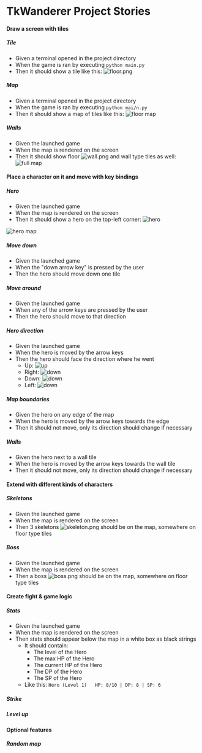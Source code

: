 # TkWanderer Project Stories

#### Draw a screen with tiles

##### Tile
 - Given a terminal opened in the project directory
 - When the game is ran by executing `python main.py`
 - Then it should show a tile like this: ![floor.png](assets/floor.png)

##### Map
 - Given a terminal opened in the project directory
 - When the game is ran by executing `python mai/n.py`
 - Then it should show a map of tiles like this: ![floor map](assets/floor-map.png)

##### Walls
 - Given the launched game
 - When the map is rendered on the screen
 - Then it should show floor ![wall.png](assets/wall.png) and wall type tiles as well: ![full map](assets/full-map.png)


#### Place a character on it and move with key bindings

##### Hero
 - Given the launched game
 - When the map is rendered on the screen
 - Then it should show a hero on the top-left corner: ![hero](assets/hero-down.png)

 ![hero map](assets/hero-map.png)

##### Move down
 - Given the launched game
 - When the "down arrow key" is pressed by the user
 - Then the hero should move down one tile

##### Move around
 - Given the launched game
 - When any of the arrow keys are pressed by the user
 - Then the hero should move to that direction

##### Hero direction
 - Given the launched game
 - When the hero is moved by the arrow keys
 - Then the hero should face the direction where he went
    - Up: ![up](assets/hero-up.png)
    - Right: ![down](assets/hero-right.png)
    - Down: ![down](assets/hero-down.png)
    - Left: ![down](assets/hero-left.png)

##### Map boundaries
 - Given the hero on any edge of the map
 - When the hero is moved by the arrow keys towards the edge
 - Then it should not move, only its direction should change if necessary

##### Walls
 - Given the hero next to a wall tile
 - When the hero is moved by the arrow keys towards the wall tile
 - Then it should not move, only its direction should change if necessary

#### Extend with different kinds of characters

##### Skeletons
 - Given the launched game
 - When the map is rendered on the screen
 - Then 3 skeletons ![skeleton.png](assets/skeleton.png) should be on the map, somewhere on floor type tiles

##### Boss
 - Given the launched game
 - When the map is rendered on the screen
 - Then a boss ![boss.png](assets/boss.png) should be on the map, somewhere on floor type tiles

#### Create fight & game logic

##### Stats
 - Given the launched game
 - When the map is rendered on the screen
 - Then stats should appear below the map in a white box as black strings
   - It should contain:
      - The level of the Hero
      - The max HP of the Hero
      - The current HP of the Hero
      - The DP of the Hero
      - The SP of the Hero
   - Like this: `Hero (Level 1)   HP: 8/10 | DP: 8 | SP: 6`

##### Strike

##### Level up

#### Optional features

##### Random map
